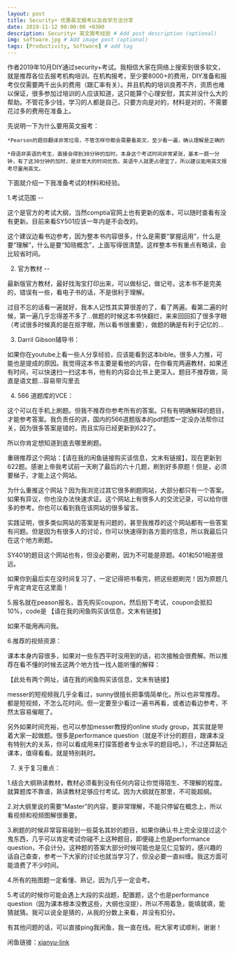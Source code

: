 ```yaml
---
layout: post
title: Security+ 优惠英文报考以及自学方法分享
date: 2019-11-12 00:00:00 +0300
description: Security+ 英文报考经验 # Add post description (optional)
img: software.jpg # Add image post (optional)
tags: [Productivity, Software] # add tag
---
```


作者2019年10月DIY通过security+考试。我相信大家在网络上搜索到很多软文，就是推荐各位去报考机构培训。在机构报考，至少要8000+的费用，DIY准备和报考仅仅需要两千出头的费用（跟汇率有关）。并且机构的培训良莠不齐，资质也难以保证，很多参加过培训的人应该知道，这只能算个心理安慰，其实并没什么大的帮助。不管花多少钱，学习的人都是自己，只要方向是对的，材料是对的，不需要花过多的费用在准备上。


先说明一下为什么要用英文报考：

    *Pearson的题目翻译非常垃圾，不管怎样你都会需要看英文，至少看一遍，确认理解是正确的

    *母语非英语的考生，直接会得到30分钟的加时。本身这个考试时间非常紧张，基本一题一分钟，有了这30分钟的加时，是非常大的时间优势。英语牛人就更占便宜了。所以建议能用英文报考尽量用英文。


下面就介绍一下我准备考试的材料和经验。


1.考试范围 -- 

这个是官方的考试大纲，当然comptia官网上也有更新的版本，可以随时查看有没有更新。目前来看SY501应该一年内是不会改的。

这个建议边看书边参考，因为整本书内容很多，什么是需要“掌握运用”，什么是要“理解”，什么是要“知晓概念”，上面写得很清楚。这样整本书有重点有略读，会比较省时间。


2. 官方教材 --

最新版官方教材，最好找淘宝打印出来，可以做标记，做记号。这本书不是完美的，错误有一些，看电子书的话，不是很利于理解。

过目不忘的话看一遍就好，我本人记性其实算很差的了，看了两遍。看第二遍的时候，第一遍几乎忘得差不多了...做题的时候这本书快翻烂，来来回回扣了很多字眼（考试很多时候真的是在抠字眼，所以看书很重要），做题的确是有利于记忆的...


3. Darril Gibson辅导书：

如果你在youtube上看一些人分享经验，应该能看到这本bible。很多人力推，可能也是提成的原因。我觉得这本书主要是看他的内容，在你看完两遍教材，如果还有时间，可以快速扫一扫这本书，他有的内容会比书上更深入。题目不推荐做，简直是语文题...容易带沟里去


4. 566 道题库的VCE：

这个可以在手机上刷题。但我不推荐你参考所有的答案。只有有明确解释的题目，才能参考答案。我负责任的讲，国内的566道题版本的pdf题库一定没办法帮你过关，因为很多答案是错的，而且实际已经更新到622了。

所以你肯定想知道到底去哪里刷题。


重磅推荐这个网站：【请在我的闲鱼链接购买该信息，文末有链接】，现在更新到622题。感谢上帝我考试前一天刷了最后的六十几题，刷到好多原题！但是，必须要梯子，才能上这个网站。

为什么重推这个网站？因为我浏览过其它很多刷题网站，大部分都只有一个答案。如果有异议，你也没办法快速求证。这个网站上有很多人的交流记录，可以给你很多的参考。你也可以看到我在该网站的很多留言。

实践证明，很多类似网站的答案是有问题的，甚至我推荐的这个网站都有一些答案有问题。但是因为有很多人的讨论，你可以快速得到各方面的信息，所以我最后只在这个地方刷题。

SY401的题目这个网站也有，但没必要刷，因为不可能是原题。401和501相差很远。

如果你到最后实在没时间复习了，一定记得把书看完，把这些题刷完！因为原题几乎肯定肯定在这里面！


5.报名就在peason报名，首先购买coupon，然后拍下考试，coupon会抵扣10%，code是
【请在我的闲鱼购买该信息，文末有链接】

如果不能用再问我。



6.推荐的视频资源：

课本本身内容很多，如果对一些东西平时没用到的话，初次接触会很费解。所以推荐在看不懂的时候去这两个地方找一找人能听懂的解释：


【此处有两个网址，请在我的闲鱼购买该信息，文末有链接】


messer的短视频我几乎全看过，sunny很擅长把事情简单化，所以也非常推荐。都是短视频，不怎么花时间。但一定要至少看过一遍书再看，或者边看边参考，不然太容易催眠了。

另外如果时间充裕，也可以参加messer教授的online study group，其实就是带着大家一起做题。很多是performance question（就是不计分的题目，跟课本没有特别大的关系，你可以看成用来打探答题者专业水平的题目吧。），不过还算贴近课本，值得看看。就是特别耗时。


7. 关于复习重点：

1.结合大纲熟读教材，教材必须看到没有任何内容让你觉得陌生、不理解的程度。就算题库不靠谱，熟读教材足够应付考试。因为大纲就在那里，不可能超纲。

2.对大纲里说的需要“Master”的内容，要非常理解，不能只停留在概念上，所以看视频和视频图解很重要。

3.刷题的时候非常容易碰到一些莫名其妙的题目，如果你确认书上完全没提过这个鬼东西，几乎可以肯定考试你碰不上这种题目，即便碰上也是performance question，不会计分。这种题的答案大部分时候可能也是见仁见智的，感兴趣的话自己查查，参考一下大家的讨论也就当学习了，但没必要一直纠缠。我这方面可能浪费了不少时间。

4.所有的拖图题一定看懂、熟记，因为几乎一定会考。

5.考试的时候你可能会遇上大段的实战题，配置题，这个也是performance question（因为课本根本没教这些，大纲也没提），所以不用着急，能填就填，能猜就猜。我可以说全是猜的，从我的分数上来看，并没有扣分。


有其他问题的话，可以直接ping我闲鱼，我一直在线。祝大家考试顺利，谢谢！


闲鱼链接：[xianyu-link]


[xianyu-link]: https://market.m.taobao.com/app/idleFish-F2e/widle-taobao-rax/page-detail?wh_weex=true&wx_navbar_transparent=true&id=611248856854&ut_sk=1.Wuq9Ywswbv8DAA6HIcpv6Lq%252F_21407387_1585579909492.Copy.detail.611248856854.180462914&forceFlush=1